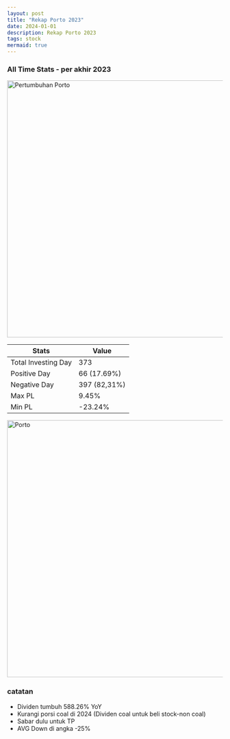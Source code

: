 ```yaml
---
layout: post
title: "Rekap Porto 2023"
date: 2024-01-01
description: Rekap Porto 2023
tags: stock
mermaid: true
---
```


### All Time Stats - per akhir 2023


<img src="{{site.url}}/img/porto/2023/pertumbuhan.png" alt="Pertumbuhan Porto" width="600" height="auto">


| Stats  | Value  |
|---|---|
| Total Investing Day  | 373  |
| Positive Day | 66 (17.69%)  |
| Negative Day  | 397 (82,31%)  |
| Max PL  | 9.45%  |
| Min PL  | -23.24%  |


<img src="{{site.url}}/img/porto/2023/porto.png" alt="Porto" width="600" height="auto">

### catatan
- Dividen tumbuh 588.26% YoY
- Kurangi porsi coal di 2024 (Dividen coal untuk beli stock-non coal)
- Sabar dulu untuk TP
- AVG Down di angka -25% 